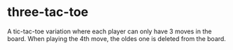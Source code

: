 # three-tac-toe
A tic-tac-toe variation where each player can only have 3 moves in the board. When playing the 4th move, the oldes one is deleted from the board.
